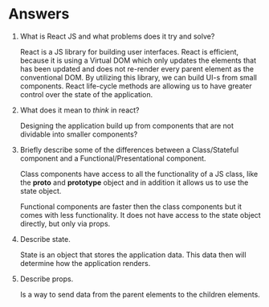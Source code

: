 # Answers

1.  What is React JS and what problems does it try and solve?

    React is a JS library for building user interfaces.
    React is efficient, because it is using a Virtual DOM which only updates the elements that has been updated and does not
    re-render every parent element as the conventional DOM.
    By utilizing this library, we can build UI-s from small components.
    React life-cycle methods are allowing us to have greater control over the state of the application.

1.  What does it mean to _think_ in react?

    Designing the application build up from components that are not dividable into smaller components? 

1.  Briefly describe some of the differences between a Class/Stateful component and a Functional/Presentational component.

    Class components have access to all the functionality of a JS class, like the __proto__ and __prototype__ object and in addition it allows us to use the state object.

    Functional components are faster then the class components but it comes with less functionality. It does not have access to the state object directly, but only via props.

1.  Describe state.

    State is an object that stores the application data. This data then will determine how the application renders.

1.  Describe props.

    Is a way to send data from the parent elements to the children elements.